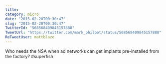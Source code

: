 ```yaml
---
title: 
category: micro
date: "2015-02-20T00:30:47"
slug: "2015-02-20T00:30:47"
TwitterId: "568568409845157888"
TweetUrl: "https://twitter.com/mark_philpot/status/568568409845157888"
ReTweetUser: mattblaze
---
```


<i class="fa fa-retweet" aria-hidden="true"></i> Who needs the NSA when ad
networks can get implants pre-installed from the factory? #superfish
